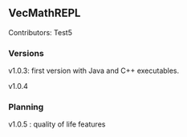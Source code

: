## VecMathREPL

Contributors:
Test5
### Versions
v1.0.3: first version with Java and C++ executables.

v1.0.4

### Planning

v1.0.5 : quality of life features
